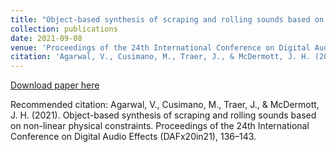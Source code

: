 ```yaml
---
title: "Object-based synthesis of scraping and rolling sounds based on non-linear physical constraints"
collection: publications
date: 2021-09-08
venue: 'Proceedings of the 24th International Conference on Digital Audio Effects (DAFx20in21)'
citation: 'Agarwal, V., Cusimano, M., Traer, J., & McDermott, J. H. (2021). Object-based synthesis of scraping and rolling sounds based on non-linear physical constraints. Proceedings of the 24th International Conference on Digital Audio Effects (DAFx20in21), 136–143.'
---
```


[Download paper here](https://www.dafx.de/paper-archive/2021/proceedings/papers/DAFx20in21_paper_33.pdf)

Recommended citation: Agarwal, V., Cusimano, M., Traer, J., & McDermott, J. H. (2021). Object-based synthesis of scraping and rolling sounds based on non-linear physical constraints. Proceedings of the 24th International Conference on Digital Audio Effects (DAFx20in21), 136–143.
